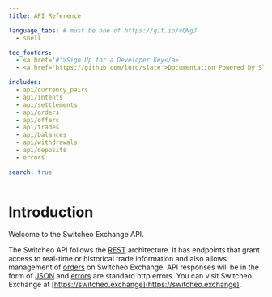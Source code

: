 ```yaml
---
title: API Reference

language_tabs: # must be one of https://git.io/vQNgJ
  - shell

toc_footers:
  - <a href='#'>Sign Up for a Developer Key</a>
  - <a href='https://github.com/lord/slate'>Documentation Powered by Slate</a>

includes:
  - api/currency_pairs
  - api/intents
  - api/settlements
  - api/orders
  - api/offers
  - api/trades
  - api/balances
  - api/withdrawals
  - api/deposits
  - errors

search: true
---
```


# Introduction

Welcome to the Switcheo Exchange API.

The Switcheo API follows the [REST](https://en.wikipedia.org/wiki/Representational_state_transfer) architecture.
It has endpoints that grant access to real-time or historical trade information
and also allows management of [orders](#orders) on Switcheo Exchange.
API responses will be in the form of [JSON](https://www.json.org/) and [errors](#errors) are standard http errors.
You can visit Switcheo Exchange at [https://switcheo.exchange](https://switcheo.exchange).

